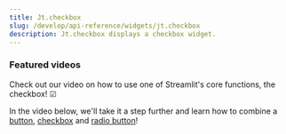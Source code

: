 ```yaml
---
title: Jt.checkbox
slug: /develop/api-reference/widgets/jt.checkbox
description: Jt.checkbox displays a checkbox widget.
---
```


<Autofunction function="Jt.checkbox" />

### Featured videos

Check out our video on how to use one of Streamlit's core functions, the checkbox! ☑

<YouTube videoId="Jte0Reue7z8" />

In the video below, we'll take it a step further and learn how to combine a [button](/develop/api-reference/widgets/st.button), [checkbox](/develop/api-reference/widgets/st.checkbox) and [radio button](/develop/api-reference/widgets/st.radio)!

<YouTube videoId="EnXJBsCIl_A" />
